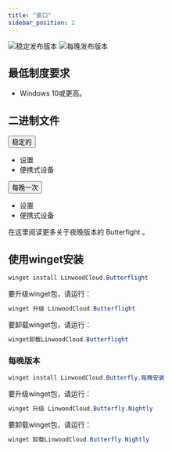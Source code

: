 ```yaml
---
title: "窗口"
sidebar_position: 2
---
```


![稳定发布版本](https://img.shields.io/badge/dynamic/yaml?color=c4840d&label=Stable&query=%24.version&url=https%3A%2F%2Fraw.githubusercontent.com%2FLinwoodDev%2Fbutterfly%2Fstable%2Fapp%2Fpubspec.yaml&style=for-the-badge) ![每晚发布版本](https://img.shields.io/badge/dynamic/yaml?color=f7d28c&label=Nightly&query=%24.version&url=https%3A%2F%2Fraw.githubusercontent.com%2FLinwoodDev%2Fbutterfly%2Fnightly%2Fapp%2Fpubspec.yaml&style=for-the-badge)

## 最低制度要求

* Windows 10或更高。

## 二进制文件

<div className="row margin-bottom--lg padding--sm">
<div className="dropdown dropdown--hoverable margin--sm">
  <button className="button button--outline button--info button--lg">稳定的</button>
  <ul className="dropdown__menu">
    <li>
      <DownloadButton after="/downloads/post-windows" className="dropdown__link" href="https://github.com/LinwoodDev/butterfly/releases/download/stable/linwood-butterfly-windows-setup.exe">
        设置
      </DownloadButton>
    </li>
    <li>
      <DownloadButton after="/downloads/post-windows" className="dropdown__link" href="https://github.com/LinwoodDev/butterfly/releases/download/stable/linwood-butterfly-windows.zip">
        便携式设备
      </DownloadButton>
    </li>
  </ul>
</div>
<div className="dropdown dropdown--hoverable margin--sm">
  <button className="button button--outline button--danger button--lg">每晚一次</button>
  <ul className="dropdown__menu">
    <li>
      <DownloadButton after="/downloads/post-windows" className="dropdown__link" href="https://github.com/LinwoodDev/butterfly/releases/download/nightly/linwood-butterfly-windows-setup.exe">
        设置
      </DownloadButton>
    </li>
    <li>
      <DownloadButton after="/downloads/post-windows" className="dropdown__link" href="https://github.com/LinwoodDev/butterfly/releases/download/nightly/linwood-butterfly-windows.zip">
        便携式设备
      </DownloadButton>
    </li>
  </ul>
</div>
</div>

在这里阅读更多关于夜晚版本的 Butterfight [](/nightly)。

## 使用winget安装

```powershell
winget install LinwoodCloud.Butterflight
```

要升级winget包，请运行：

```powershell
winget 升级 LinwoodCloud.Butterflight
```

要卸载winget包，请运行：

```powershell
winget卸载LinwoodCloud.Butterflight
```

### 每晚版本

```powershell
winget install LinwoodCloud.Butterfly.每晚安装
```

要升级winget包，请运行：

```powershell
winget 升级 LinwoodCloud.Butterfly.Nightly
```

要卸载winget包，请运行：

```powershell
winget 卸载LinwoodCloud.Butterfly.Nightly
```
